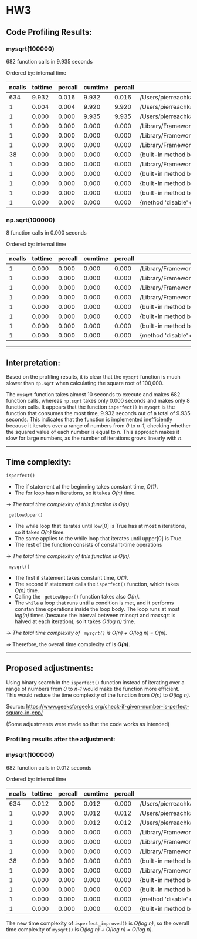 # HW3

## Code Profiling Results:

### **mysqrt(100000)**
682 function calls in 9.935 seconds

Ordered by: internal time

| ncalls | tottime | percall | cumtime | percall | filename:lineno(function)                                                                                                       |
|--------|---------|---------|---------|---------|------------------------------------------------------------------------------------------------------------------------------|
| 634    | 9.932   | 0.016   | 9.932   | 0.016   | /Users/pierreachkar/Downloads/HomeWorks/achkar/hw3/hw2.py:4(isperfect)                                                        |
| 1      | 0.004   | 0.004   | 9.920   | 9.920   | /Users/pierreachkar/Downloads/HomeWorks/achkar/hw3/hw2.py:28(getLowUpper)                                                      |
| 1      | 0.000   | 0.000   | 9.935   | 9.935   | /Users/pierreachkar/Downloads/HomeWorks/achkar/hw3/hw2.py:61(mysqrt)                                                           |
| 1      | 0.000   | 0.000   | 0.000   | 0.000   | /Library/Frameworks/Python.framework/Versions/3.11/lib/python3.11/pstats.py:108(__init__)                                      |
| 1      | 0.000   | 0.000   | 0.000   | 0.000   | /Library/Frameworks/Python.framework/Versions/3.11/lib/python3.11/pstats.py:118(init)                                          |
| 1      | 0.000   | 0.000   | 0.000   | 0.000   | /Library/Frameworks/Python.framework/Versions/3.11/lib/python3.11/pstats.py:137(load_stats)                                   |
| 38     | 0.000   | 0.000   | 0.000   | 0.000   | {built-in method builtins.abs}                                                                                                 |
| 1      | 0.000   | 0.000   | 0.000   | 0.000   | /Library/Frameworks/Python.framework/Versions/3.11/lib/python3.11/cProfile.py:50(create_stats)                                |
| 1      | 0.000   | 0.000   | 0.000   | 0.000   | {built-in method builtins.isinstance}                                                                                          |
| 1      | 0.000   | 0.000   | 0.000   | 0.000   | {built-in method builtins.hasattr}                                                                                             |
| 1      | 0.000   | 0.000   | 0.000   | 0.000   | {built-in method builtins.len}                                                                                                 |
| 1      | 0.000   | 0.000   | 0.000   | 0.000   | {method 'disable' of '_lsprof.Profiler' objects}                                                                               |

### **np.sqrt(100000)**

8 function calls in 0.000 seconds

Ordered by: internal time

| ncalls | tottime | percall | cumtime | percall | filename:lineno(function) |
|--------|---------|---------|---------|---------|--------------------------|
| 1      | 0.000   | 0.000   | 0.000   | 0.000   | /Library/Frameworks/Python.framework/Versions/3.11/lib/python3.11/pstats.py:108(__init__) |
| 1      | 0.000   | 0.000   | 0.000   | 0.000   | /Library/Frameworks/Python.framework/Versions/3.11/lib/python3.11/pstats.py:137(load_stats) |
| 1      | 0.000   | 0.000   | 0.000   | 0.000   | /Library/Frameworks/Python.framework/Versions/3.11/lib/python3.11/pstats.py:118(init) |
| 1      | 0.000   | 0.000   | 0.000   | 0.000   | /Library/Frameworks/Python.framework/Versions/3.11/lib/python3.11/cProfile.py:50(create_stats) |
| 1      | 0.000   | 0.000   | 0.000   | 0.000   | {built-in method builtins.isinstance} |
| 1      | 0.000   | 0.000   | 0.000   | 0.000   | {built-in method builtins.len} |
| 1      | 0.000   | 0.000   | 0.000   | 0.000   | {built-in method builtins.hasattr} |
| 1      | 0.000   | 0.000   | 0.000   | 0.000   | {method 'disable' of '_lsprof.Profiler' objects} |

---

## Interpretation:

Based on the profiling results, it is clear that the ```mysqrt``` function is much slower than ```np.sqrt``` when calculating the square root of 100,000.

The ```mysqrt``` function takes almost 10 seconds to execute and makes 682 function calls, whereas ```np.sqrt``` takes only 0.000 seconds and makes only 8 function calls. It appears that the function ```isperfect()``` in ```mysqrt``` is the function that consumes the most time, 9.932 seconds out of a total of 9.935 seconds. This indicates that the function is implemented inefficiently because it iterates over a range of numbers from *0* to *n-1*, checking whether the squared value of each number is equal to n. This approach makes it slow for large numbers, as the number of iterations grows linearly with *n*.

---
## Time complexity:

```isperfect()``` 
- The if statement at the beginning takes constant time, *O(1)*.
- The for loop has n iterations, so it takes *O(n)* time.

&rarr; *The total time complexity of this function is O(n).*

``` getLowUpper()``` 

- The while loop that iterates until low[0] is True has at most n iterations, so it takes *O(n)* time.
- The same applies to the while loop that iterates until upper[0] is True.
- The rest of the function consists of constant-time operations

&rarr; *The total time complexity of this function is O(n).*

``` mysqrt()``` 

- The first if statement takes constant time, *O(1)*.
- The second if statement calls the ```isperfect()``` function, which takes *O(n)* time.
- Calling the ``` getLowUpper()``` function takes also *O(n)*.
- The ```while```  a loop that runs until a condition is met, and it performs constan time operations inside the loop body. The loop runs at most *log(n)* times (because the interval between minsqrt and maxsqrt is halved at each iteration), so it takes *O(log n)* time.

&rarr; *The total time complexity of ``` mysqrt()```  is O(n) + O(log n) = O(n).*

&rArr; Therefore, the overall time complexity of is ***O(n)***.

---
## Proposed adjustments:

Using binary search in the ```isperfect()``` function instead of iterating over a range of numbers from *0* to *n-1* would make the function more efficient. This would reduce the time complexity of the function from *O(n)* to *O(log n)*.

Source: https://www.geeksforgeeks.org/check-if-given-number-is-perfect-square-in-cpp/

(Some adjustments were made so that the code works as intended)

### Profiling results after the adjustment:

### **mysqrt(100000)**
682 function calls in 0.012 seconds

Ordered by: internal time

| ncalls | tottime | percall | cumtime | percall | filename:lineno(function) |
|--------|---------|---------|---------|---------|--------------------------|
| 634    | 0.012   | 0.000   | 0.012   | 0.000   | /Users/pierreachkar/Downloads/HomeWorks/achkar/hw3/hw2.py:28(isperfect_improved) |
| 1      | 0.000   | 0.000   | 0.012   | 0.012   | /Users/pierreachkar/Downloads/HomeWorks/achkar/hw3/hw2.py:64(getLowUpper) |
| 1      | 0.000   | 0.000   | 0.012   | 0.012   | /Users/pierreachkar/Downloads/HomeWorks/achkar/hw3/hw2.py:98(mysqrt) |
| 1      | 0.000   | 0.000   | 0.000   | 0.000   | /Library/Frameworks/Python.framework/Versions/3.11/lib/python3.11/pstats.py:108(__init__) |
| 1      | 0.000   | 0.000   | 0.000   | 0.000   | /Library/Frameworks/Python.framework/Versions/3.11/lib/python3.11/pstats.py:118(init) |
| 1      | 0.000   | 0.000   | 0.000   | 0.000   | /Library/Frameworks/Python.framework/Versions/3.11/lib/python3.11/pstats.py:137(load_stats) |
| 38     | 0.000   | 0.000   | 0.000   | 0.000   | {built-in method builtins.abs} |
| 1      | 0.000   | 0.000   | 0.000   | 0.000   | /Library/Frameworks/Python.framework/Versions/3.11/lib/python3.11/cProfile.py:50(create_stats) |
| 1      | 0.000   | 0.000   | 0.000   | 0.000   | {built-in method builtins.isinstance} |
| 1      | 0.000   | 0.000   | 0.000   | 0.000   | {built-in method builtins.hasattr} |
| 1      | 0.000   | 0.000   | 0.000   | 0.000   | {method 'disable' of '_lsprof.Profiler' objects} |
| 1      | 0.000   | 0.000   | 0.000   | 0.000   | {built-in method builtins.len} |

The new time complexity of ```isperfect_improved()``` is *O(log n)*, so the overall time complexity of ```mysqrt()``` is *O(log n) + O(log n) = O(log n)*.